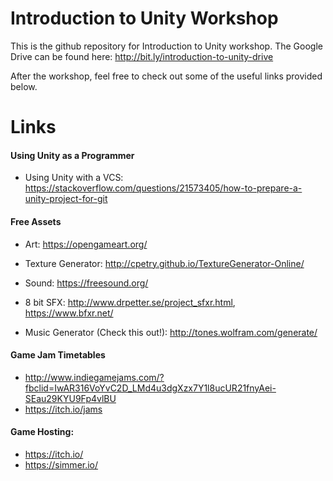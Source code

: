 # Introduction to Unity Workshop

This is the github repository for Introduction to Unity workshop. The Google Drive can be found here:
http://bit.ly/introduction-to-unity-drive

After the workshop, feel free to check out some of the useful links provided below.

# Links
#### Using Unity as a Programmer
- Using Unity with a VCS: https://stackoverflow.com/questions/21573405/how-to-prepare-a-unity-project-for-git

#### Free Assets
- Art: https://opengameart.org/
- Texture Generator: http://cpetry.github.io/TextureGenerator-Online/

- Sound: https://freesound.org/
- 8 bit SFX: http://www.drpetter.se/project_sfxr.html, https://www.bfxr.net/
- Music Generator (Check this out!): http://tones.wolfram.com/generate/

#### Game Jam Timetables
- http://www.indiegamejams.com/?fbclid=IwAR316VoYvC2D_LMd4u3dgXzx7Y1l8ucUR21fnyAei-SEau29KYU9Fp4vlBU
- https://itch.io/jams

#### Game Hosting: 
- https://itch.io/
- https://simmer.io/
